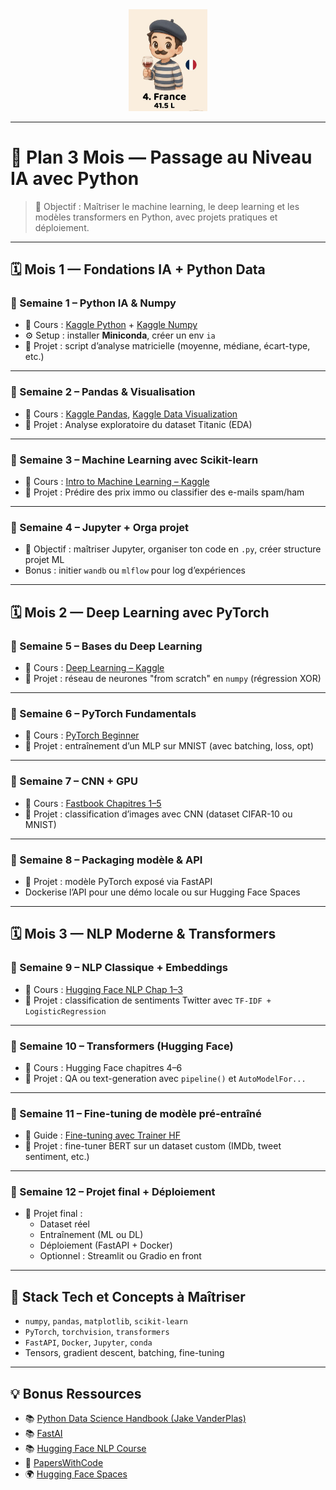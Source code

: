 <div align="center">
  <img src="../docs/frfr.jpg" alt="French" width="25%" />
</div>

---

# 🧠 Plan 3 Mois — Passage au Niveau IA avec Python

> 🎯 Objectif : Maîtriser le machine learning, le deep learning et les modèles transformers en Python, avec projets pratiques et déploiement.

---

## 🗓️ Mois 1 — Fondations IA + Python Data

### 📌 Semaine 1 – Python IA & Numpy
- 🔗 Cours : [Kaggle Python](https://www.kaggle.com/learn/python) + [Kaggle Numpy](https://www.kaggle.com/learn/numpy)
- ⚙️ Setup : installer **Miniconda**, créer un env `ia`
- 🧪 Projet : script d’analyse matricielle (moyenne, médiane, écart-type, etc.)

---

### 📌 Semaine 2 – Pandas & Visualisation
- 🔗 Cours : [Kaggle Pandas](https://www.kaggle.com/learn/pandas), [Kaggle Data Visualization](https://www.kaggle.com/learn/data-visualization)
- 🧪 Projet : Analyse exploratoire du dataset Titanic (EDA)

---

### 📌 Semaine 3 – Machine Learning avec Scikit-learn
- 🔗 Cours : [Intro to Machine Learning – Kaggle](https://www.kaggle.com/learn/intro-to-machine-learning)
- 🧪 Projet : Prédire des prix immo ou classifier des e-mails spam/ham

---

### 📌 Semaine 4 – Jupyter + Orga projet
- 🧪 Objectif : maîtriser Jupyter, organiser ton code en `.py`, créer structure projet ML
- Bonus : initier `wandb` ou `mlflow` pour log d’expériences

---

## 🗓️ Mois 2 — Deep Learning avec PyTorch

### 📌 Semaine 5 – Bases du Deep Learning
- 🔗 Cours : [Deep Learning – Kaggle](https://www.kaggle.com/learn/deep-learning)
- 🧪 Projet : réseau de neurones "from scratch" en `numpy` (régression XOR)

---

### 📌 Semaine 6 – PyTorch Fundamentals
- 🔗 Cours : [PyTorch Beginner](https://pytorch.org/tutorials/beginner/nn_tutorial.html)
- 🧪 Projet : entraînement d’un MLP sur MNIST (avec batching, loss, opt)

---

### 📌 Semaine 7 – CNN + GPU
- 🔗 Cours : [Fastbook Chapitres 1–5](https://course.fast.ai)
- 🧪 Projet : classification d’images avec CNN (dataset CIFAR-10 ou MNIST)

---

### 📌 Semaine 8 – Packaging modèle & API
- 🧪 Projet : modèle PyTorch exposé via FastAPI
- Dockerise l’API pour une démo locale ou sur Hugging Face Spaces

---

## 🗓️ Mois 3 — NLP Moderne & Transformers

### 📌 Semaine 9 – NLP Classique + Embeddings
- 🔗 Cours : [Hugging Face NLP Chap 1–3](https://huggingface.co/learn/nlp-course/chapter1)
- 🧪 Projet : classification de sentiments Twitter avec `TF-IDF + LogisticRegression`

---

### 📌 Semaine 10 – Transformers (Hugging Face)
- 🔗 Cours : Hugging Face chapitres 4–6
- 🧪 Projet : QA ou text-generation avec `pipeline()` et `AutoModelFor...`

---

### 📌 Semaine 11 – Fine-tuning de modèle pré-entraîné
- 🔗 Guide : [Fine-tuning avec Trainer HF](https://huggingface.co/learn/nlp-course/chapter3)
- 🧪 Projet : fine-tuner BERT sur un dataset custom (IMDb, tweet sentiment, etc.)

---

### 📌 Semaine 12 – Projet final + Déploiement
- 🧪 Projet final :
  - Dataset réel
  - Entraînement (ML ou DL)
  - Déploiement (FastAPI + Docker)
  - Optionnel : Streamlit ou Gradio en front

---

## 🔧 Stack Tech et Concepts à Maîtriser
- `numpy`, `pandas`, `matplotlib`, `scikit-learn`
- `PyTorch`, `torchvision`, `transformers`
- `FastAPI`, `Docker`, `Jupyter`, `conda`
- Tensors, gradient descent, batching, fine-tuning

---

## 💡 Bonus Ressources
- 📚 [Python Data Science Handbook (Jake VanderPlas)](https://jakevdp.github.io/PythonDataScienceHandbook/)
- 📚 [FastAI](https://course.fast.ai/)
- 📚 [Hugging Face NLP Course](https://huggingface.co/learn/nlp-course)
- 🧪 [PapersWithCode](https://paperswithcode.com)
- 🌍 [Hugging Face Spaces](https://huggingface.co/spaces)
